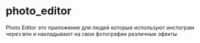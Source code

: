 # photo_editor
Photo Editor 
это приложение для людей которые используют инстограм через впн и накладывают на свои фотографии различные эфекты
